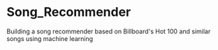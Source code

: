 # Song_Recommender
Building a song recommender based on Billboard's Hot 100 and similar songs using machine learning
